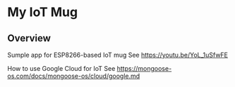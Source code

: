 # My IoT Mug

## Overview

Sumple app for ESP8266-based IoT mug
See https://youtu.be/YoL_1uSfwFE

How to use Google Cloud for IoT
See https://mongoose-os.com/docs/mongoose-os/cloud/google.md
